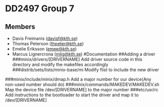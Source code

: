 # DD2497 Group 7
## Members
* Davis Freimanis (davisf@kth.se)
* Thomas Peterson (thpeter@kth.se)
* Emelie Eriksson (emee@kth.se)
* Marcus Lignercrona (mlig@kth.se)
#Documentation
##Adding a driver
###minix/drivers/[DRIVERNAME]
Add driver source code in this directory and modify the makefiles accordingly
###distrib/sets/lists/minix-base/mi
Modify flist to include the new driver

###minix/include/minix/dmap.h
Add a major number for our device(Any non-used number should do)
###minix/commands/MAKEDEV/MAKEDEV.sh
Map the device file /dev/[DRIVERNAME] to the major number
###etc/usr/rc
Add instructions to the bootloader to start the driver and map it to /dev/[DRIVERNAME]
